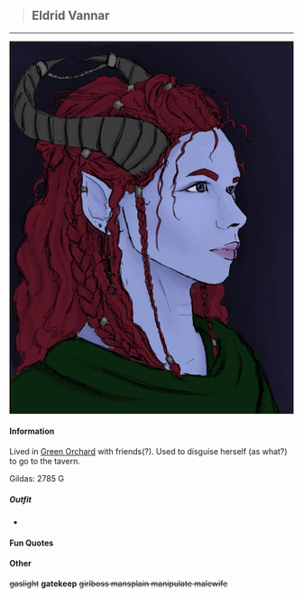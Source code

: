 >## Eldrid Vannar

--- 

![eldrid](../../../Templates/images/eldrid.jpg "Eldrid tiefling form. Lovely drawing Kirsten")

#### Information

Lived in [Green Orchard](../../Locations/Green%20Orchard.md) with friends(?). Used to disguise herself (as what?) to go to the tavern. 

Gildas: 2785 G

##### Outfit

- 

#### Fun Quotes



#### Other

~~gaslight~~ **gatekeep** ~~girlboss mansplain manipulate malewife~~